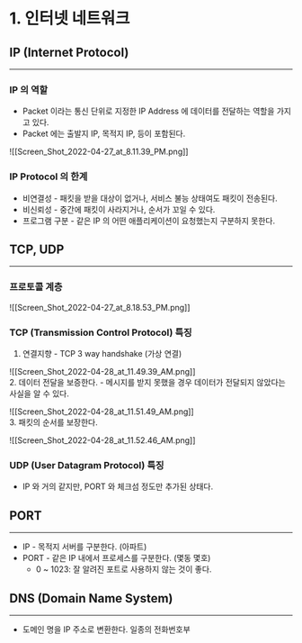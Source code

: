 # 1. 인터넷 네트워크

## IP (Internet Protocol)

---

### IP 의 역할

- Packet 이라는 통신 단위로 지정한 IP Address 에 데이터를 전달하는 역할을 가지고 있다.
- Packet 에는 출발지 IP, 목적지 IP, 등이 포함된다.
    
![[Screen_Shot_2022-04-27_at_8.11.39_PM.png]]    

### IP Protocol 의 한계

- 비연결성 - 패킷을 받을 대상이 없거나, 서비스 불능 상태여도 패킷이 전송된다.
- 비신뢰성 - 중간에 패킷이 사라지거나, 순서가 꼬일 수 있다.
- 프로그램 구분 - 같은 IP 의 어떤 애플리케이션이 요청했는지 구분하지 못한다.

## TCP, UDP

---

### 프로토콜 계층

![[Screen_Shot_2022-04-27_at_8.18.53_PM.png]]
### TCP (Transmission Control Protocol) 특징

1. 연결지향 - TCP 3 way handshake (가상 연결)
    
![[Screen_Shot_2022-04-28_at_11.49.39_AM.png]]    
2. 데이터 전달을 보증한다.
    - 메시지를 받지 못했을 경우 데이터가 전달되지 않았다는 사실을 알 수 있다.
    
![[Screen_Shot_2022-04-28_at_11.51.49_AM.png]]    
3. 패킷의 순서를 보장한다.
    
![[Screen_Shot_2022-04-28_at_11.52.46_AM.png]]    

### UDP (User Datagram Protocol) 특징

- IP 와 거의 같지만, PORT 와 체크섬 정도만 추가된 상태다.

## PORT

---

- IP - 목적지 서버를 구분한다. (아파트)
- PORT - 같은 IP 내에서 프로세스를 구분한다. (몇동 몇호)
    - 0 ~ 1023: 잘 알려진 포트로 사용하지 않는 것이 좋다.

## DNS (Domain Name System)

---

- 도메인 명을 IP 주소로 변환한다. 일종의 전화번호부